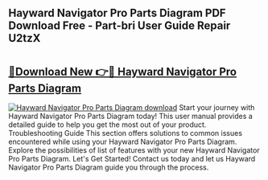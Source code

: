 ## Hayward Navigator Pro Parts Diagram PDF Download Free - Part-bri User Guide Repair U2tzX

# <h2><a href="http://dfro51m.blite.top/?on=Hayward+Navigator+Pro+Parts+Diagram">🔗Download New 👉🔴 Hayward Navigator Pro Parts Diagram</a></h2>

[![Hayward Navigator Pro Parts Diagram download](https://i.imgur.com/lujVjoI.png)](http://dfro51m.blite.top/?on=Hayward+Navigator+Pro+Parts+Diagram)
Start your journey with Hayward Navigator Pro Parts Diagram today! This user manual provides a detailed guide to help you get the most out of your product. Troubleshooting Guide This section offers solutions to common issues encountered while using your Hayward Navigator Pro Parts Diagram. Explore the possibilities of list of features with your new Hayward Navigator Pro Parts Diagram. Let's Get Started! Contact us today and let us Hayward Navigator Pro Parts Diagram guide you through the process.
